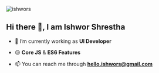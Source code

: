 <p align="left"> <img src="https://komarev.com/ghpvc/?username=ishwors&label=Profile%20views&color=0e75b6&style=flat" alt="ishwors" /> </p>

## Hi there 👋, I am Ishwor Shrestha

- 🌱 I’m currently working as **UI Developer**

- 😒 **Core JS** & **ES6 Features**

- 📫 You can reach me through **hello.ishwors@gmail.com**

